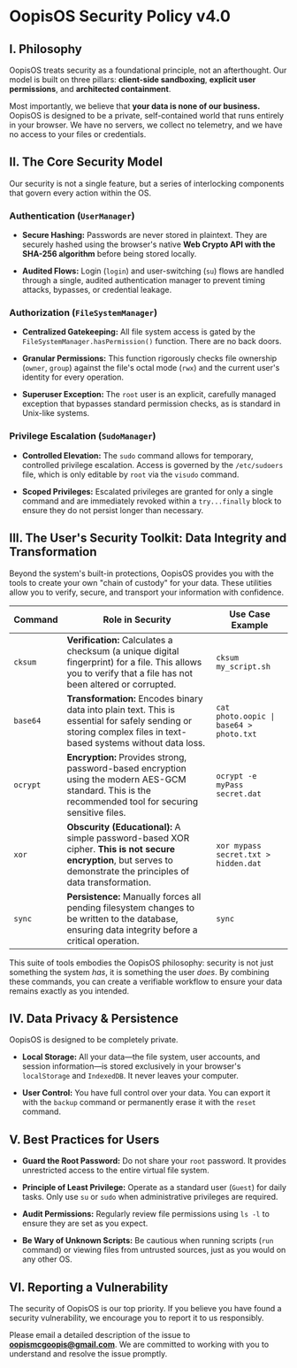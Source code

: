 # OopisOS Security Policy v4.0

## I. Philosophy

OopisOS treats security as a foundational principle, not an afterthought. Our model is built on three pillars: **client-side sandboxing**, **explicit user permissions**, and **architected containment**.

Most importantly, we believe that **your data is none of our business.** OopisOS is designed to be a private, self-contained world that runs entirely in your browser. We have no servers, we collect no telemetry, and we have no access to your files or credentials.

## II. The Core Security Model

Our security is not a single feature, but a series of interlocking components that govern every action within the OS.

### Authentication (`UserManager`)

- **Secure Hashing:** Passwords are never stored in plaintext. They are securely hashed using the browser's native **Web Crypto API with the SHA-256 algorithm** before being stored locally.

- **Audited Flows:** Login (`login`) and user-switching (`su`) flows are handled through a single, audited authentication manager to prevent timing attacks, bypasses, or credential leakage.


### Authorization (`FileSystemManager`)

- **Centralized Gatekeeping:** All file system access is gated by the `FileSystemManager.hasPermission()` function. There are no back doors.

- **Granular Permissions:** This function rigorously checks file ownership (`owner`, `group`) against the file's octal mode (`rwx`) and the current user's identity for every operation.

- **Superuser Exception:** The `root` user is an explicit, carefully managed exception that bypasses standard permission checks, as is standard in Unix-like systems.


### Privilege Escalation (`SudoManager`)

- **Controlled Elevation:** The `sudo` command allows for temporary, controlled privilege escalation. Access is governed by the `/etc/sudoers` file, which is only editable by `root` via the `visudo` command.

- **Scoped Privileges:** Escalated privileges are granted for only a single command and are immediately revoked within a `try...finally` block to ensure they do not persist longer than necessary.


## III. The User's Security Toolkit: Data Integrity and Transformation

Beyond the system's built-in protections, OopisOS provides you with the tools to create your own "chain of custody" for your data. These utilities allow you to verify, secure, and transport your information with confidence.

|Command|Role in Security|Use Case Example|
|---|---|---|
|`cksum`|**Verification:** Calculates a checksum (a unique digital fingerprint) for a file. This allows you to verify that a file has not been altered or corrupted.|`cksum my_script.sh`|
|`base64`|**Transformation:** Encodes binary data into plain text. This is essential for safely sending or storing complex files in text-based systems without data loss.|`cat photo.oopic \| base64 > photo.txt`|
|`ocrypt`|**Encryption:** Provides strong, password-based encryption using the modern AES-GCM standard. This is the recommended tool for securing sensitive files.|`ocrypt -e myPass secret.dat`|
|`xor`|**Obscurity (Educational):** A simple password-based XOR cipher. **This is not secure encryption**, but serves to demonstrate the principles of data transformation.|`xor mypass secret.txt > hidden.dat`|
|`sync`|**Persistence:** Manually forces all pending filesystem changes to be written to the database, ensuring data integrity before a critical operation.|`sync`|

This suite of tools embodies the OopisOS philosophy: security is not just something the system _has_, it is something the user _does_. By combining these commands, you can create a verifiable workflow to ensure your data remains exactly as you intended.

## IV. Data Privacy & Persistence

OopisOS is designed to be completely private.

- **Local Storage:** All your data—the file system, user accounts, and session information—is stored exclusively in your browser's `localStorage` and `IndexedDB`. It never leaves your computer.

- **User Control:** You have full control over your data. You can export it with the `backup` command or permanently erase it with the `reset` command.


## V. Best Practices for Users

- **Guard the Root Password:** Do not share your `root` password. It provides unrestricted access to the entire virtual file system.

- **Principle of Least Privilege:** Operate as a standard user (`Guest`) for daily tasks. Only use `su` or `sudo` when administrative privileges are required.

- **Audit Permissions:** Regularly review file permissions using `ls -l` to ensure they are set as you expect.

- **Be Wary of Unknown Scripts:** Be cautious when running scripts (`run` command) or viewing files from untrusted sources, just as you would on any other OS.


## VI. Reporting a Vulnerability

The security of OopisOS is our top priority. If you believe you have found a security vulnerability, we encourage you to report it to us responsibly.

Please email a detailed description of the issue to **oopismcgoopis@gmail.com**. We are committed to working with you to understand and resolve the issue promptly.